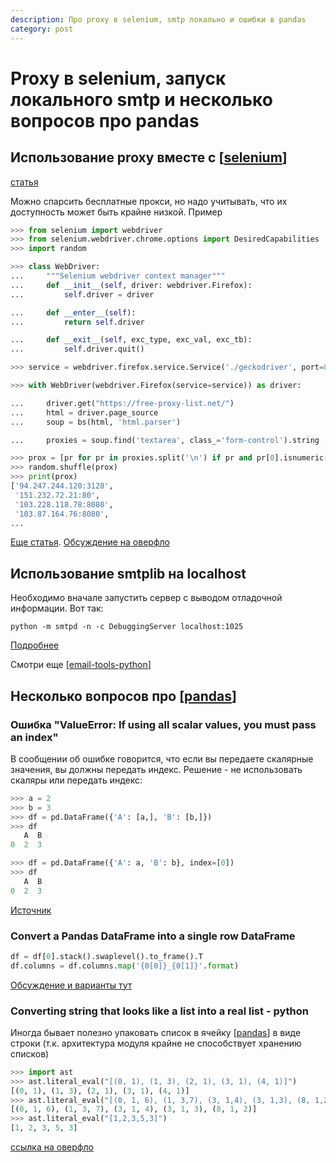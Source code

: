 ```yaml
---
description: Про proxy в selenium, smtp локально и ошибки в pandas
category: post
---
```

# Proxy в selenium, запуск локального smtp и несколько вопросов про pandas

## Использование proxy вместе с [[selenium]]

[статья](https://medium.com/ml-book/multiple-proxy-servers-in-selenium-web-driver-python-4e856136199d)

Можно спарсить бесплатные прокси, но надо учитывать, что их доступность может быть крайне низкой. Пример

```python
>>> from selenium import webdriver
>>> from selenium.webdriver.chrome.options import DesiredCapabilities
>>> import random

>>> class WebDriver:
...     """Selenium webdriver context manager"""
...     def __init__(self, driver: webdriver.Firefox):
...         self.driver = driver

...     def __enter__(self):
...         return self.driver

...     def __exit__(self, exc_type, exc_val, exc_tb):
...         self.driver.quit()

>>> service = webdriver.firefox.service.Service('./geckodriver', port=8080)

>>> with WebDriver(webdriver.Firefox(service=service)) as driver:

...     driver.get("https://free-proxy-list.net/")
...     html = driver.page_source
...     soup = bs(html, 'html.parser')

...     proxies = soup.find('textarea', class_='form-control').string

>>> prox = [pr for pr in proxies.split('\n') if pr and pr[0].isnumeric()]
>>> random.shuffle(prox)
>>> print(prox)
['94.247.244.120:3128',
 '151.232.72.21:80',
 '103.228.118.78:8080',
 '103.87.164.76:8080',
...
```

[Еще статья](https://www.browserstack.com/guide/set-proxy-in-selenium). [Обсуждение на оверфло](https://stackoverflow.com/questions/17082425/running-selenium-webdriver-with-a-proxy-in-python)

## Использование smtplib на localhost

Необходимо вначале запустить сервер с выводом отладочной информации. Вот так:

```shell
python -m smtpd -n -c DebuggingServer localhost:1025
```

[Подробнее](https://stackoverflow.com/a/20352563/15966204)

Смотри еще [[email-tools-python]]

## Несколько вопросов про [[pandas]]

### Ошибка "ValueError: If using all scalar values, you must pass an index"

В сообщении об ошибке говорится, что если вы передаете скалярные значения, вы должны передать индекс. Решение - не использовать скаляры или передать индекс:

```python
>>> a = 2
>>> b = 3
>>> df = pd.DataFrame({'A': [a,], 'B': [b,]})
>>> df
   A  B
0  2  3
```

```python
>>> df = pd.DataFrame({'A': a, 'B': b}, index=[0])
>>> df
   A  B
0  2  3
```

[Источник](https://stackoverflow.com/questions/17839973/constructing-pandas-dataframe-from-values-in-variables-gives-valueerror-if-usi)

### Convert a Pandas DataFrame into a single row DataFrame

```python
df = df[0].stack().swaplevel().to_frame().T
df.columns = df.columns.map('{0[0]}_{0[1]}'.format)
```

[Обсуждение и варианты тут](https://stackoverflow.com/questions/47736022/convert-a-pandas-dataframe-into-a-single-row-dataframe)

### Converting string that looks like a list into a real list - python

Иногда бывает полезно упаковать список в ячейку [[pandas]] в виде строки (т.к. архитектура модуля крайне не способствует хранению списков)

```python
>>> import ast
>>> ast.literal_eval("[(0, 1), (1, 3), (2, 1), (3, 1), (4, 1)]")
[(0, 1), (1, 3), (2, 1), (3, 1), (4, 1)]
>>> ast.literal_eval("[(0, 1, 6), (1, 3,7), (3, 1,4), (3, 1,3), (8, 1,2)]")
[(0, 1, 6), (1, 3, 7), (3, 1, 4), (3, 1, 3), (8, 1, 2)]
>>> ast.literal_eval("[1,2,3,5,3]")
[1, 2, 3, 5, 3]
```

[ссылка на оверфло](https://stackoverflow.com/a/20250415/15966204)

[//begin]: # "Autogenerated link references for markdown compatibility"
[selenium]: ../notes/selenium "Selenium"
[email-tools-python]: ../notes/email-tools-python "Email tools in python"
[pandas]: ../notes/pandas "Pandas"
[pandas]: ../notes/pandas "Pandas"
[//end]: # "Autogenerated link references"